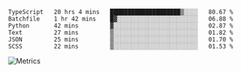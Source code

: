 <!--START_SECTION:waka-->

```text
TypeScript   20 hrs 4 mins   ████████████████████▒░░░░   80.67 %
Batchfile    1 hr 42 mins    █▓░░░░░░░░░░░░░░░░░░░░░░░   06.88 %
Python       42 mins         ▓░░░░░░░░░░░░░░░░░░░░░░░░   02.87 %
Text         27 mins         ▒░░░░░░░░░░░░░░░░░░░░░░░░   01.82 %
JSON         25 mins         ▒░░░░░░░░░░░░░░░░░░░░░░░░   01.70 %
SCSS         22 mins         ▒░░░░░░░░░░░░░░░░░░░░░░░░   01.53 %
```

<!--END_SECTION:waka-->

![Metrics](https://metrics.lecoq.io/TachibanaKimika?template=classic&base.activity=0&base.community=0&base.repositories=0&languages=1&isocalendar=1&isocalendar.duration=half-year&languages.limit=8&languages.sections=most-used&languages.colors=github&languages.threshold=0%25&languages.indepth=false&languages.recent.load=300&languages.recent.days=14&config.timezone=Asia%2FShanghai)

